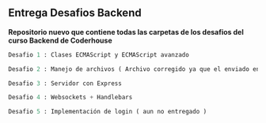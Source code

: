 ## Entrega Desafios Backend

**Repositorio nuevo que contiene todas las carpetas de los desafios del curso Backend de Coderhouse**

```python
Desafio 1 : Clases ECMAScript y ECMAScript avanzado

Desafio 2 : Manejo de archivos ( Archivo corregido ya que el enviado en la entrega se encontraba con errores )

Desafio 3 : Servidor con Express

Desafio 4 : Websockets + Handlebars

Desafio 5 : Implementación de login ( aun no entregado )
```

